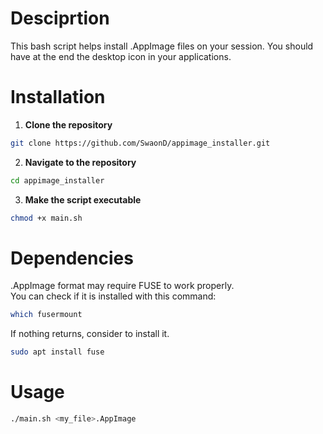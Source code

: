 # Desciprtion
This bash script helps install .AppImage files on your session.
You should have at the end the desktop icon in your applications.

# Installation

1. **Clone the repository**
```sh
git clone https://github.com/SwaonD/appimage_installer.git
```

2. **Navigate to the repository**
```sh
cd appimage_installer
```

3. **Make the script executable**
```sh
chmod +x main.sh
```

# Dependencies
.AppImage format may require FUSE to work properly.<br>
You can check if it is installed with this command:<br>
```sh
which fusermount
```

If nothing returns, consider to install it.<br>
```sh
sudo apt install fuse
```

# Usage

```sh
./main.sh <my_file>.AppImage
```
